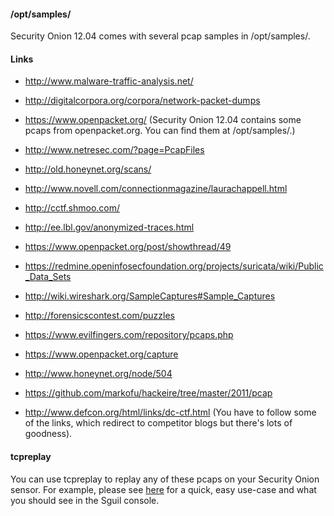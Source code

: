 #### /opt/samples/ ####

Security Onion 12.04 comes with several pcap samples in /opt/samples/.

#### Links ####

  * http://www.malware-traffic-analysis.net/

  * http://digitalcorpora.org/corpora/network-packet-dumps

  * https://www.openpacket.org/ (Security Onion 12.04 contains some pcaps from openpacket.org.  You can find them at /opt/samples/.)

  * http://www.netresec.com/?page=PcapFiles

  * http://old.honeynet.org/scans/

  * http://www.novell.com/connectionmagazine/laurachappell.html

  * http://cctf.shmoo.com/

  * http://ee.lbl.gov/anonymized-traces.html

  * https://www.openpacket.org/post/showthread/49

  * https://redmine.openinfosecfoundation.org/projects/suricata/wiki/Public_Data_Sets

  * http://wiki.wireshark.org/SampleCaptures#Sample_Captures

  * http://forensicscontest.com/puzzles

  * https://www.evilfingers.com/repository/pcaps.php

  * https://www.openpacket.org/capture

  * http://www.honeynet.org/node/504

  * https://github.com/markofu/hackeire/tree/master/2011/pcap

  * http://www.defcon.org/html/links/dc-ctf.html  (You have to follow some of the links, which redirect to competitor blogs but there's lots of goodness).

#### tcpreplay ####
You can use tcpreplay to replay any of these pcaps on your Security Onion sensor.  For example, please see
[here](http://blog.securityonion.net/2011/01/introduction-to-sguil-and-squert-part-3.html) for a quick, easy use-case and what you should see in the Sguil console.
